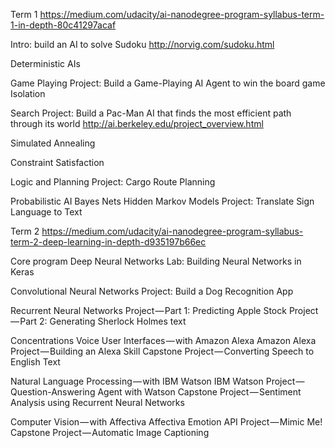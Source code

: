 Term 1
https://medium.com/udacity/ai-nanodegree-program-syllabus-term-1-in-depth-80c41297acaf

Intro: build an AI to solve Sudoku
http://norvig.com/sudoku.html

Deterministic AIs

  Game Playing
  Project: Build a Game-Playing AI Agent to win the board game Isolation

  Search
  Project: Build a Pac-Man AI that finds the most efficient path through its world
  http://ai.berkeley.edu/project_overview.html

  Simulated Annealing

  Constraint Satisfaction

  Logic and Planning
  Project: Cargo Route Planning

Probabilistic AI
  Bayes Nets
  Hidden Markov Models
  Project: Translate Sign Language to Text

Term 2
https://medium.com/udacity/ai-nanodegree-program-syllabus-term-2-deep-learning-in-depth-d935197b66ec

Core program
  Deep Neural Networks
  Lab: Building Neural Networks in Keras

  Convolutional Neural Networks
  Project: Build a Dog Recognition App

  Recurrent Neural Networks
  Project — Part 1: Predicting Apple Stock
  Project — Part 2: Generating Sherlock Holmes text

Concentrations
  Voice User Interfaces — with Amazon Alexa
  Amazon Alexa Project — Building an Alexa Skill
  Capstone Project — Converting Speech to English Text

  Natural Language Processing — with IBM Watson
  IBM Watson Project — Question-Answering Agent with Watson
  Capstone Project — Sentiment Analysis using Recurrent Neural Networks

  Computer Vision — with Affectiva
  Affectiva Emotion API Project — Mimic Me!
  Capstone Project — Automatic Image Captioning
